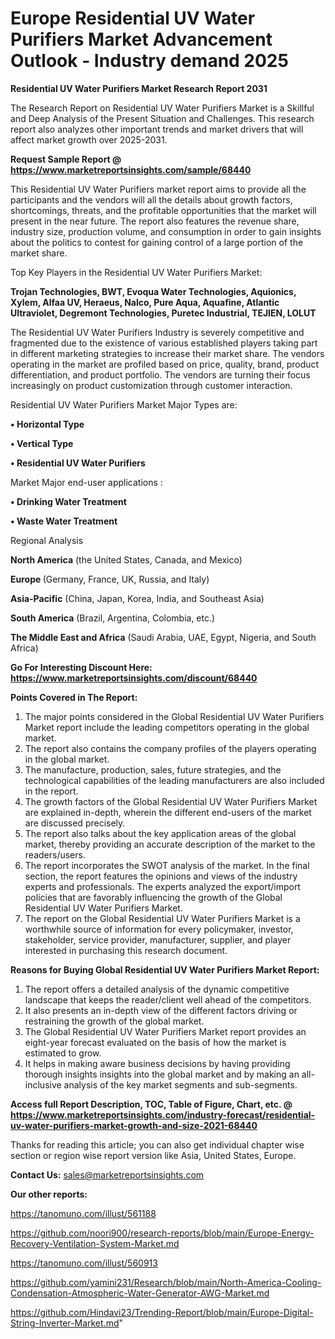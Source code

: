 # Europe Residential UV Water Purifiers Market Advancement Outlook - Industry demand 2025

<strong>Residential UV Water Purifiers Market Research Report 2031</strong>

The Research Report on Residential UV Water Purifiers Market is a Skillful and Deep Analysis of the Present Situation and Challenges. This research report also analyzes other important trends and market drivers that will affect market growth over 2025-2031.

<strong>Request Sample Report @ <a href=https://www.marketreportsinsights.com/sample/68440>https://www.marketreportsinsights.com/sample/68440</a></strong>

This Residential UV Water Purifiers market report aims to provide all the participants and the vendors will all the details about growth factors, shortcomings, threats, and the profitable opportunities that the market will present in the near future. The report also features the revenue share, industry size, production volume, and consumption in order to gain insights about the politics to contest for gaining control of a large portion of the market share.

Top Key Players in the Residential UV Water Purifiers Market:

<strong>Trojan Technologies, BWT, Evoqua Water Technologies, Aquionics, Xylem, Alfaa UV, Heraeus, Nalco, Pure Aqua, Aquafine, Atlantic Ultraviolet, Degremont Technologies, Puretec Industrial, TEJIEN, LOLUT</strong>

The Residential UV Water Purifiers Industry is severely competitive and fragmented due to the existence of various established players taking part in different marketing strategies to increase their market share. The vendors operating in the market are profiled based on price, quality, brand, product differentiation, and product portfolio. The vendors are turning their focus increasingly on product customization through customer interaction.

Residential UV Water Purifiers Market Major Types are:

<strong>• Horizontal Type

• Vertical Type

• Residential UV Water Purifiers</strong>

Market Major end-user applications :

<strong>• Drinking Water Treatment

• Waste Water Treatment</strong>

Regional Analysis

</u><strong><b>North America</b></strong> (the United States, Canada, and Mexico)

<strong><b>Europe </b></strong>(Germany, France, UK, Russia, and Italy)

<strong><b>Asia-Pacific</b></strong> (China, Japan, Korea, India, and Southeast Asia)

<strong><b>South America</b></strong> (Brazil, Argentina, Colombia, etc.)

<strong><b>The Middle East and Africa</b></strong> (Saudi Arabia, UAE, Egypt, Nigeria, and South Africa)

<strong>Go For Interesting Discount Here: <a href=https://www.marketreportsinsights.com/discount/68440>https://www.marketreportsinsights.com/discount/68440</a></strong>

<strong>Points Covered in The Report:</strong>
<ol>
  <li>The major points considered in the Global Residential UV Water Purifiers Market report include the leading competitors operating in the global market.</li>
  <li>The report also contains the company profiles of the players operating in the global market.</li>
  <li>The manufacture, production, sales, future strategies, and the technological capabilities of the leading manufacturers are also included in the report.</li>
  <li>The growth factors of the Global Residential UV Water Purifiers Market are explained in-depth, wherein the different end-users of the market are discussed precisely.</li>
  <li>The report also talks about the key application areas of the global market, thereby providing an accurate description of the market to the readers/users.</li>
  <li>The report incorporates the SWOT analysis of the market. In the final section, the report features the opinions and views of the industry experts and professionals. The experts analyzed the export/import policies that are favorably influencing the growth of the Global Residential UV Water Purifiers Market.</li>
  <li>The report on the Global Residential UV Water Purifiers Market is a worthwhile source of information for every policymaker, investor, stakeholder, service provider, manufacturer, supplier, and player interested in purchasing this research document.</li>
</ol>
<strong>Reasons for Buying Global Residential UV Water Purifiers Market Report:</strong>

<ol>
  <li>The report offers a detailed analysis of the dynamic competitive landscape that keeps the reader/client well ahead of the competitors.</li>
  <li>It also presents an in-depth view of the different factors driving or restraining the growth of the global market.</li>
  <li>The Global Residential UV Water Purifiers Market report provides an eight-year forecast evaluated on the basis of how the market is estimated to grow.</li>
  <li>It helps in making aware business decisions by having providing thorough insights insights into the global market and by making an all-inclusive analysis of the key market segments and sub-segments.</li>
</ol>
<strong>Access full Report Description, TOC, Table of Figure, Chart, etc. @ <a href=https://www.marketreportsinsights.com/industry-forecast/residential-uv-water-purifiers-market-growth-and-size-2021-68440>https://www.marketreportsinsights.com/industry-forecast/residential-uv-water-purifiers-market-growth-and-size-2021-68440</a></strong>


Thanks for reading this article; you can also get individual chapter wise section or region wise report version like Asia, United States, Europe.

<strong>Contact Us:</strong>
sales@marketreportsinsights.com

<strong>Our other reports:</strong>

<a href=https://tanomuno.com/illust/561188>https://tanomuno.com/illust/561188</a>

<a href=https://github.com/noori900/research-reports/blob/main/Europe-Energy-Recovery-Ventilation-System-Market.md>https://github.com/noori900/research-reports/blob/main/Europe-Energy-Recovery-Ventilation-System-Market.md</a>

<a href=https://tanomuno.com/illust/560913>https://tanomuno.com/illust/560913</a>

<a href=https://github.com/yamini231/Research/blob/main/North-America-Cooling-Condensation-Atmospheric-Water-Generator-AWG-Market.md>https://github.com/yamini231/Research/blob/main/North-America-Cooling-Condensation-Atmospheric-Water-Generator-AWG-Market.md</a>

<a href=https://github.com/Hindavi23/Trending-Report/blob/main/Europe-Digital-String-Inverter-Market.md>https://github.com/Hindavi23/Trending-Report/blob/main/Europe-Digital-String-Inverter-Market.md</a>"
